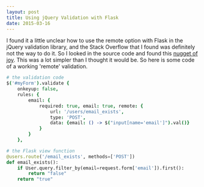 ```yaml
---
layout: post
title: Using jQuery Validation with Flask
date: 2015-03-16
---
```


I found it a little unclear how to use the remote option with Flask in the jQuery validation library, and the Stack Overflow that I found was definitely not the way to do it. So I looked in the source code and found this [nugget of joy](https://github.com/jzaefferer/jquery-validation/blob/master/src/core.js#L1302). This was a lot simpler than I thought it would be. So here is some code of a working 'remote' validation.  
```coffee
# the validation code
$('#myForm').validate {
    onkeyup: false,
    rules: {
        email: {
            required: true, email: true, remote: {
                url: '/users/email_exists',
                type: 'POST',
                data: {email: () -> $("input[name='email']").val()}
            }
        }
    },
```

```py
# the Flask view function
@users.route('/email_exists', methods=['POST'])
def email_exists():
    if User.query.filter_by(email=request.form['email']).first():
        return "false"
    return "true"
```
